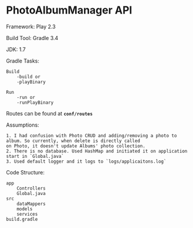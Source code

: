 # PhotoAlbumManager API

Framework: Play 2.3

Build Tool: Gradle 3.4

JDK: 1.7


Gradle Tasks:

    Build
        -build or
        -playBinary

    Run
        -run or
        -runPlayBinary


Routes can be found at **`conf/routes`**


Assumptions:

    1. I had confusion with Photo CRUD and adding/removing a photo to album. So currently, when delete is directly called
    on Photo, it doesn't update Albums' photo collection.
    2. There is no database. Used HashMap and initiated it on application start in `Global.java`
    3. Used default logger and it logs to `logs/applicaitons.log`


Code Structure:

    app
        Controllers
        Global.java
    src
        dataMappers
        models
        services
    build.gradle


